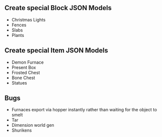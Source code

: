 ## Create special Block JSON Models
* Christmas Lights
* Fences
* Slabs
* Plants

## Create special Item JSON Models
* Demon Furnace
* Present Box
* Frosted Chest
* Bone Chest
* Statues

## Bugs
* Furnaces export via hopper instantly rather than waiting for the object to smelt
* Tar
* Dimension world gen
* Shurikens